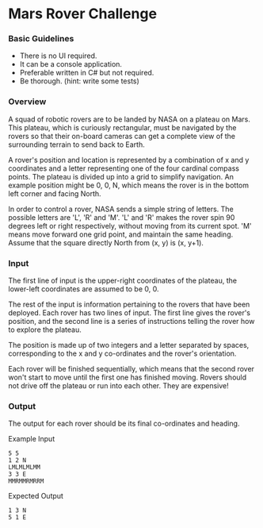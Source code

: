 # Mars Rover Challenge


### Basic Guidelines

* There is no UI required.
* It can be a console application.
* Preferable written in C# but not required.
* Be thorough. (hint: write some tests)

### Overview
A squad of robotic rovers are to be landed by NASA on a plateau on Mars. This plateau, which is curiously rectangular, must be navigated by the rovers so that their on-board cameras can get a complete view of the surrounding terrain to send back to Earth.

A rover's position and location is represented by a combination of x and y coordinates and a letter representing one of the four cardinal compass points. The plateau is divided up into a grid to simplify navigation. An example position might be 0, 0, N, which means the rover is in the bottom
left corner and facing North.

In order to control a rover, NASA sends a simple string of letters. The possible letters are 'L', 'R' and 'M'. 'L' and 'R' makes the rover spin 90 degrees left or right respectively, without moving from its current spot. 'M' means move forward one grid point, and maintain the same heading.
Assume that the square directly North from (x, y) is (x, y+1).

### Input
The first line of input is the upper-right coordinates of the plateau, the lower-left coordinates are assumed to be 0, 0.

The rest of the input is information pertaining to the rovers that have been deployed. Each rover has two lines of input. The first line gives the rover's position, and the second line is a series of instructions telling the rover how to explore the plateau.

The position is made up of two integers and a letter separated by spaces, corresponding to the x and y co-ordinates and the rover's orientation.

Each rover will be finished sequentially, which means that the second rover won't start to move until the first one has finished moving.
Rovers should not drive off the plateau or run into each other. They are expensive!

### Output

The output for each rover should be its final co-ordinates and heading.

Example Input
```
5 5
1 2 N
LMLMLMLMM
3 3 E
MMRMMRMRRM
```

Expected Output
```
1 3 N
5 1 E
```
